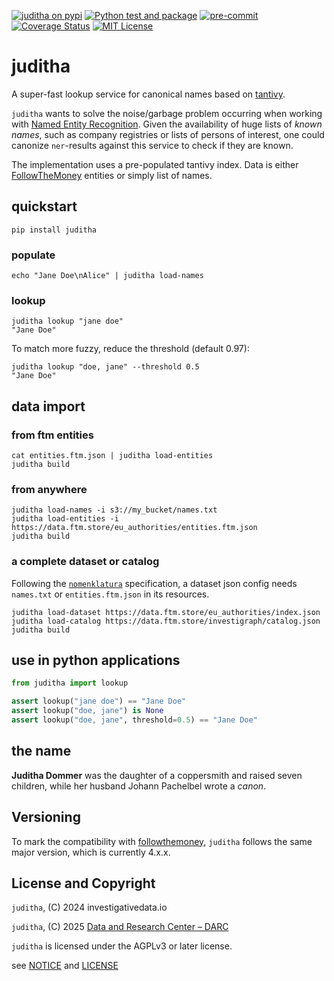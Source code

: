 [![juditha on pypi](https://img.shields.io/pypi/v/juditha)](https://pypi.org/project/juditha/) [![Python test and package](https://github.com/dataresearchcenter/juditha/actions/workflows/python.yml/badge.svg)](https://github.com/dataresearchcenter/juditha/actions/workflows/python.yml) [![pre-commit](https://img.shields.io/badge/pre--commit-enabled-brightgreen?logo=pre-commit)](https://github.com/pre-commit/pre-commit) [![Coverage Status](https://coveralls.io/repos/github/dataresearchcenter/juditha/badge.svg?branch=main)](https://coveralls.io/github/dataresearchcenter/juditha?branch=main) [![MIT License](https://img.shields.io/pypi/l/juditha)](./LICENSE)

# juditha

A super-fast lookup service for canonical names based on [tantivy](https://github.com/quickwit-oss/tantivy).

`juditha` wants to solve the noise/garbage problem occurring when working with [Named Entity Recognition](https://en.wikipedia.org/wiki/Named-entity_recognition). Given the availability of huge lists of *known names*, such as company registries or lists of persons of interest, one could canonize `ner`-results against this service to check if they are known.

The implementation uses a pre-populated tantivy index. Data is either [FollowTheMoney](https://followthemoney.tech) entities or simply list of names.

## quickstart

    pip install juditha

### populate

    echo "Jane Doe\nAlice" | juditha load-names

### lookup

    juditha lookup "jane doe"
    "Jane Doe"

To match more fuzzy, reduce the threshold (default 0.97):

    juditha lookup "doe, jane" --threshold 0.5
    "Jane Doe"

## data import

### from ftm entities

    cat entities.ftm.json | juditha load-entities
    juditha build

### from anywhere

    juditha load-names -i s3://my_bucket/names.txt
    juditha load-entities -i https://data.ftm.store/eu_authorities/entities.ftm.json
    juditha build

### a complete dataset or catalog

Following the [`nomenklatura`](https://github.com/opensanctions/nomenklatura) specification, a dataset json config needs `names.txt` or `entities.ftm.json` in its resources.

    juditha load-dataset https://data.ftm.store/eu_authorities/index.json
    juditha load-catalog https://data.ftm.store/investigraph/catalog.json
    juditha build

## use in python applications

```python
from juditha import lookup

assert lookup("jane doe") == "Jane Doe"
assert lookup("doe, jane") is None
assert lookup("doe, jane", threshold=0.5) == "Jane Doe"
```

## the name

**Juditha Dommer** was the daughter of a coppersmith and raised seven children, while her husband Johann Pachelbel wrote a *canon*.

## Versioning

To mark the compatibility with [followthemoney](https://followthemoney.tech), `juditha` follows the same major version, which is currently 4.x.x.

## License and Copyright

`juditha`, (C) 2024 investigativedata.io

`juditha`, (C) 2025 [Data and Research Center – DARC](https://dataresearchcenter.org)

`juditha` is licensed under the AGPLv3 or later license.

see [NOTICE](./NOTICE) and [LICENSE](./LICENSE)
